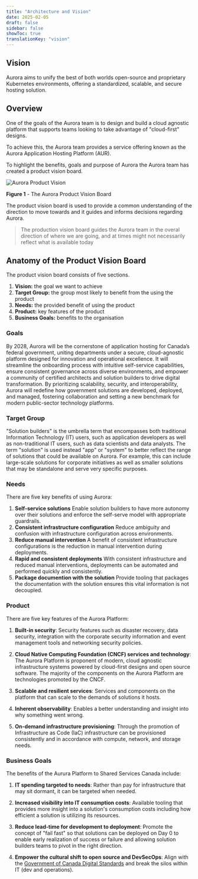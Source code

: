 ```yaml
---
title: "Architecture and Vision"
date: 2025-02-05
draft: false
sidebar: false
showToc: true
translationKey: "vision"
---
```


## Vision

Aurora aims to unify the best of both worlds open-source and proprietary Kubernetes environments, offering a standardized, scalable, and secure hosting solution.

## Overview

One of the goals of the Aurora team is to design and build a cloud agnostic platform that supports teams looking to take advantage of "cloud-first" designs.

To achieve this, the Aurora team provides a service offering known as the Aurora Application Hosting Platform (AUR).

To highlight the benefits, goals and purpose of Aurora the Aurora team has created a product vision board.

![Aurora Product Vision](/images/aurora/product-vision.png "Aurora Product Vision")

**Figure 1** - The Aurora Product Vision Board

The product vision board is used to provide a common understanding of the direction to move towards and it guides and informs decisions regarding Aurora.

> The production vision board guides the Aurora team in the overal direction of where we are going, and at times might not necessarily reflect what is available today

## Anatomy of the Product Vision Board

The product vision board consists of five sections.

1. **Vision:** the goal we want to achieve
1. **Target Group:** the group most likely to benefit from the using the product
1. **Needs:** the provided benefit of using the product
1. **Product:** key features of the product
1. **Business Goals:** benefits to the organisation

### Goals

By 2028, Aurora will be the cornerstone of application hosting for Canada’s federal government, uniting departments under a secure, cloud-agnostic platform designed for innovation and operational excellence. It will streamline the onboarding process with intuitive self-service capabilities, ensure consistent governance across diverse environments, and empower a community of certified architects and solution builders to drive digital transformation. By prioritizing scalability, security, and interoperability, Aurora will redefine how government solutions are developed, deployed, and managed, fostering collaboration and setting a new benchmark for modern public-sector technology platforms.

### Target Group

"Solution builders" is the umbrella term that encompasses both traditional Information Technology (IT) users, such as application developers as well as non-traditional IT users, such as data scientists and data analysts. The term "solution" is used instead "app" or "system" to better reflect the range of solutions that could be available on Aurora. For example, this can include large-scale solutions for corporate initiatives as well as smaller solutions that may be standalone and serve very specific purposes.

### Needs

There are five key benefits of using Aurora:

1. **Self-service solutions**
Enable solution builders to have more autonomy over their solutions and enforce the self-serve model with appropriate guardrails.
1. **Consistent infrastructure configuration**
Reduce ambiguity and confusion with infrastructure configuration across environments.
1. **Reduce manual intervention**
A benefit of consistent infrastructure configurations is the reduction in manual intervention during deployments.
1. **Rapid and consistent deployments**
With consistent infrastructure and reduced manual interventions, deployments can be automated and performed quickly and consistently.
1. **Package documention with the solution**
Provide tooling that packages the documentation with the solution ensures this vital information is not decoupled.

### Product

There are five key features of the Aurora Platform:

1. **Built-in security**: Security features such as disaster recovery, data security, integration with the corporate security information and event management tools and networking security policies.

1. **Cloud Native Computing Foundation (CNCF) services and technology**: The Aurora Platform is proponent of modern, cloud agnostic infrastructure systems powered by cloud-first designs and open source software. The majority of the components on the Aurora Platform are technologies promoted by the CNCF.

1. **Scalable and resilient services**: Services and components on the platform that can scale to the demands of solutions it hosts.

1. **Inherent observability**: Enables a better understanding and insight into why something went wrong.

1. **On-demand infrastructure provisioning**: Through the promotion of Infrastructure as Code (IaC) infrastructure can be provisioned consistently and in accordance with compute, network, and storage needs.

### Business Goals

The benefits of the Aurura Platform to Shared Services Canada include:

1. **IT spending targeted to needs**: Rather than pay for infrastructure that may sit dormant, it can be targeted when needed.

1. **Increased visibility into IT consumption costs**: Available tooling that provides more insight into a solution's consumption costs including how efficient a solution is utilizing its resources.

1. **Reduce lead-time for development to deployment**: Promote the concept of "fail fast" so that solutions can be deployed on Day 0 to enable early realization of success or failure and allowing solution builders teams to pivot in the right direction.

1. **Empower the cultural shift to open source and DevSecOps**: Align with the [Government of Canada Digital Standards](https://www.canada.ca/en/government/system/digital-government/government-canada-digital-standards.html) and break the silos within IT (dev and operations).
